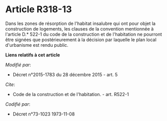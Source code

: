 # Article R318-13

Dans les zones de résorption de l'habitat insalubre qui ont pour objet la construction de logements, les clauses de la
convention mentionnée à l'article D.* 522-1 du code de la construction et de l'habitation ne pourront être signées que
postérieurement à la décision par laquelle le plan local d'urbanisme est rendu public.

**Liens relatifs à cet article**

_Modifié par_:

  - Décret n°2015-1783 du 28 décembre 2015 - art. 5

_Cite_:

  - Code de la construction et de l'habitation. - art. R522-1

_Codifié par_:

  - Décret n°73-1023 1973-11-08
